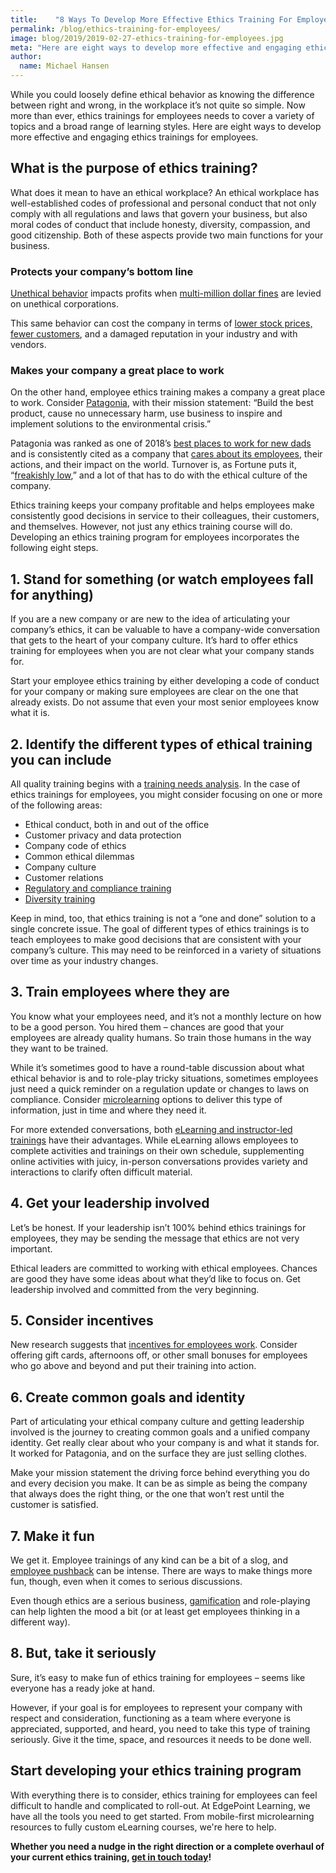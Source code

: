 ```yaml
---
title:    "8 Ways To Develop More Effective Ethics Training For Employees"
permalink: /blog/ethics-training-for-employees/
image: blog/2019/2019-02-27-ethics-training-for-employees.jpg
meta: "Here are eight ways to develop more effective and engaging ethics trainings for employees in your workforce."
author:
  name: Michael Hansen 
---
```


While you could loosely define ethical behavior as knowing the difference between right and wrong, in the workplace it’s not quite so simple. Now more than ever, ethics trainings for employees needs to cover a variety of topics and a broad range of learning styles. Here are eight ways to develop more effective and engaging ethics trainings for employees.

## What is the purpose of ethics training?

What does it mean to have an ethical workplace? An ethical workplace has well-established codes of professional and personal conduct that not only comply with all regulations and laws that govern your business, but also moral codes of conduct that include honesty, diversity, compassion, and good citizenship. Both of these aspects provide two main functions for your business.

### Protects your company’s bottom line

[Unethical behavior](https://www.shrm.org/hr-today/news/hr-magazine/pages/0414-ethical-workplace-culture.aspx) impacts profits when [multi-million dollar fines](https://www.nytimes.com/2017/04/17/business/dealbook/when-money-gets-in-the-way-of-corporate-ethics.html) are levied on unethical corporations.

This same behavior can cost the company in terms of [lower stock prices, fewer customers](https://strategiccfo.com/ethics-affects-the-financial-results-of-a-company/), and a damaged reputation in your industry and with vendors.

### Makes your company a great place to work

On the other hand, employee ethics training makes a company a great place to work. Consider [Patagonia](http://www.patagonia.com/company-info.html), with their mission statement: “Build the best product, cause no unnecessary harm, use business to inspire and implement solutions to the environmental crisis.”

Patagonia was ranked as one of 2018’s [best places to work for new dads](https://www.fatherly.com/love-money/patagonia-best-places-work-new-dads/) and is consistently cited as a company that [cares about its employees](http://fortune.com/2015/09/14/rose-marcario-patagonia/), their actions, and their impact on the world. Turnover is, as Fortune puts it, “[freakishly low](http://fortune.com/2016/06/09/patagonia-employee-turnover/),” and a lot of that has to do with the ethical culture of the company.

Ethics training keeps your company profitable and helps employees make consistently good decisions in service to their colleagues, their customers, and themselves. However, not just any ethics training course will do. Developing an ethics training program for employees incorporates the following eight steps.

## 1. Stand for something (or watch employees fall for anything)

If you are a new company or are new to the idea of articulating your company’s ethics, it can be valuable to have a company-wide conversation that gets to the heart of your company culture. It’s hard to offer ethics training for employees when you are not clear what your company stands for.

Start your employee ethics training by either developing a code of conduct for your company or making sure employees are clear on the one that already exists. Do not assume that even your most senior employees know what it is.

## 2. Identify the different types of ethical training you can include

All quality training begins with a [training needs analysis](/blog/training-needs-analysis/). In the case of ethics trainings for employees, you might consider focusing on one or more of the following areas:

* Ethical conduct, both in and out of the office
* Customer privacy and data protection
* Company code of ethics
* Common ethical dilemmas
* Company culture
* Customer relations
* [Regulatory and compliance training](/blog/hipaa-compliance-training/)
* [Diversity training](/blog/types-of-diversity-training/)

Keep in mind, too, that ethics training is not a “one and done” solution to a single concrete issue. The goal of different types of ethics trainings is to teach employees to make good decisions that are consistent with your company’s culture. This may need to be reinforced in a variety of situations over time as your industry changes.

## 3. Train employees where they are

You know what your employees need, and it’s not a monthly lecture on how to be a good person. You hired them – chances are good that your employees are already quality humans. So train those humans in the way they want to be trained.

While it’s sometimes good to have a round-table discussion about what ethical behavior is and to role-play tricky situations, sometimes employees just need a quick reminder on a regulation update or changes to laws on compliance. Consider [microlearning](/blog/types-of-microlearning/) options to deliver this type of information, just in time and where they need it.

For more extended conversations, both [eLearning and instructor-led trainings](/blog/instructor-led-training-vs-elearning/) have their advantages. While eLearning allows employees to complete activities and trainings on their own schedule, supplementing online activities with juicy, in-person conversations provides variety and interactions to clarify often difficult material.

## 4. Get your leadership involved

Let’s be honest. If your leadership isn’t 100% behind ethics trainings for employees, they may be sending the message that ethics are not very important.

Ethical leaders are committed to working with ethical employees. Chances are good they have some ideas about what they’d like to focus on. Get leadership involved and committed from the very beginning.

## 5. Consider incentives

New research suggests that [incentives for employees work](https://www.biospace.com/article/new-research-suggests-frequent-rewards-can-improve-motivation-performance-at-work/). Consider offering gift cards, afternoons off, or other small bonuses for employees who go above and beyond and put their training into action.

## 6. Create common goals and identity

Part of articulating your ethical company culture and getting leadership involved is the journey to creating common goals and a unified company identity. Get really clear about who your company is and what it stands for. It worked for Patagonia, and on the surface they are just selling clothes.

Make your mission statement the driving force behind everything you do and every decision you make. It can be as simple as being the company that always does the right thing, or the one that won’t rest until the customer is satisfied.

## 7. Make it fun

We get it. Employee trainings of any kind can be a bit of a slog, and [employee pushback](/blog/reduce-training-friction/) can be intense. There are ways to make things more fun, though, even when it comes to serious discussions.

Even though ethics are a serious business, [gamification](/blog/gamification-in-elearning/) and role-playing can help lighten the mood a bit (or at least get employees thinking in a different way).

## 8. But, take it seriously

Sure, it’s easy to make fun of ethics training for employees – seems like everyone has a ready joke at hand.

However, if your goal is for employees to represent your company with respect and consideration, functioning as a team where everyone is appreciated, supported, and heard, you need to take this type of training seriously. Give it the time, space, and resources it needs to be done well.

## Start developing your ethics training program

With everything there is to consider, ethics training for employees can feel difficult to handle and complicated to roll-out. At EdgePoint Learning, we have all the tools you need to get started. From mobile-first microlearning resources to fully custom eLearning courses, we're here to help.

<strong>Whether you need a nudge in the right direction or a complete overhaul of your current ethics training, [get in touch today](/contact/)!</strong>
